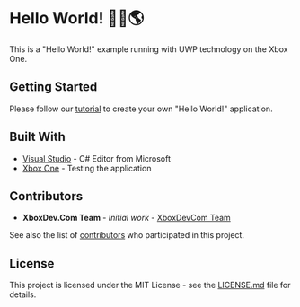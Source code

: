 # Hello World! 🙋🏼🌎

This is a "Hello World!" example running with UWP technology on the Xbox One.

## Getting Started

Please follow our [tutorial](https://xboxdev.com/tutorials/schritt-fuer-schritt-zum-hello-world-auf-der-xbox-one) to create your own "Hello World!" application.

## Built With

* [Visual Studio](https://visualstudio.microsoft.com/) - C# Editor from Microsoft
* [Xbox One](https://afflnk.microsoft.com/c/1256010/476314/7806/) - Testing the application


## Contributors

* **XboxDev.Com Team** - *Initial work* - [XboxDevCom Team](https://github.com/XboxDevCom)

See also the list of [contributors](https://github.com/XboxDevCom/Hello-World---UWP/contributors) who participated in this project.


## License

This project is licensed under the MIT License - see the [LICENSE.md](LICENSE.md) file for details.
